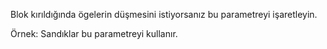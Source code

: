 Blok kırıldığında ögelerin düşmesini istiyorsanız bu parametreyi işaretleyin.

Örnek: Sandıklar bu parametreyi kullanır.